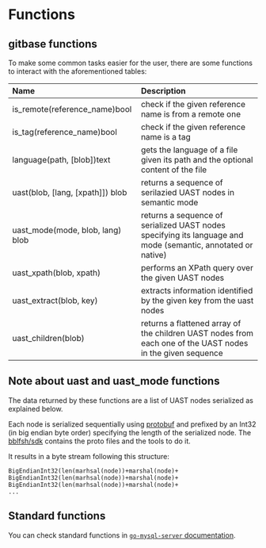 # Functions

## gitbase functions

To make some common tasks easier for the user, there are some functions to interact with the aforementioned tables:

|     Name     |                                               Description                                                                      |
|:-------------|:-------------------------------------------------------------------------------------------------------------------------------|
|is_remote(reference_name)bool| check if the given reference name is from a remote one                                                          |
|is_tag(reference_name)bool| check if the given reference name is a tag                                                                         |
|language(path, [blob])text| gets the language of a file given its path and the optional content of the file                                    |
|uast(blob, [lang, [xpath]]) blob| returns a sequence of serilazied UAST nodes in semantic mode                                                 |
|uast_mode(mode, blob, lang) blob| returns a sequence of serialized UAST nodes specifying its language and mode (semantic, annotated or native) |
|uast_xpath(blob, xpath)| performs an XPath query over the given UAST nodes                                                                     |
|uast_extract(blob, key)| extracts information identified by the given key from the uast nodes                                                  |
|uast_children(blob)| returns a flattened array of the children UAST nodes from each one of the UAST nodes in the given sequence                |


## Note about uast and uast_mode functions

The data returned by these functions are a list of UAST nodes serialized as explained below.

Each node is serialized sequentially using [protobuf](https://developers.google.com/protocol-buffers/) and prefixed by an Int32 (in big endian byte order) specifying the length of the serialized node. The [bblfsh/sdk](https://github.com/bblfsh/sdk) contains the proto files and the tools to do it.

It results in a byte stream following this structure:
```
BigEndianInt32(len(marhsal(node))+marshal(node)+
BigEndianInt32(len(marhsal(node))+marshal(node)+
BigEndianInt32(len(marhsal(node))+marshal(node)+
...
```

## Standard functions

You can check standard functions in [`go-mysql-server` documentation](https://github.com/src-d/go-mysql-server/tree/9d10e7afd56a6a48477314a49079778ec2372d7e#custom-functions).
